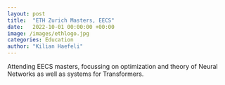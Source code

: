 ```yaml
---
layout: post
title:  "ETH Zurich Masters, EECS"
date:   2022-10-01 00:00:00 +00:00
image: /images/ethlogo.jpg
categories: Education
author: "Kilian Haefeli"
---
```

Attending EECS masters, focussing on optimization and theory of Neural Networks as well as systems for Transformers.
